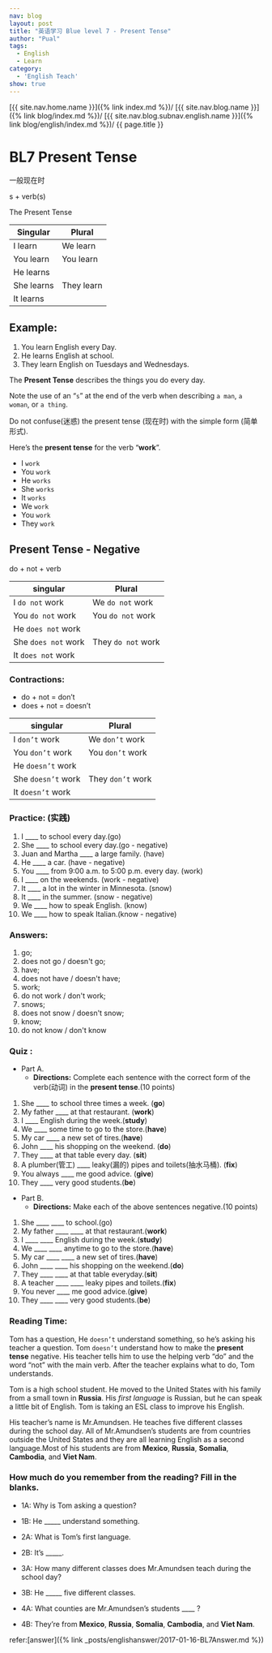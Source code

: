 ```yaml
---
nav: blog
layout: post
title: "英语学习 Blue level 7 - Present Tense"
author: "Pual"
tags:
  - English
  - Learn
category:
  - 'English Teach'
show: true
---
```


[{{ site.nav.home.name }}]({% link index.md %})/
[{{ site.nav.blog.name }}]({% link blog/index.md %})/
[{{ site.nav.blog.subnav.english.name }}]({% link blog/english/index.md %})/
{{ page.title }}

# BL7  Present Tense
一般现在时

s + verb(s)

The Present Tense

Singular | Plural
---------|--------
I learn | We learn
You learn | You learn
He learns | 
She learns | They learn
It learns | 


## Example:

1. You learn English every Day.
2. He learns English at school.
3. They learn English on Tuesdays and Wednesdays.

The __Present Tense__ describes the things you do every day.

Note the use of an “`s`” at the end of the verb when describing `a man`, `a woman`, or `a thing`.

Do not confuse(迷惑) the present tense (现在时) with the simple form (简单形式).

Here’s the __present tense__ for the verb “__work__”.
* I `work`
* You `work`
* He `works`
* She `works`
* It `works`
* We `work`
* You `work`
* They `work`

## Present Tense - Negative

do + not + verb

singular | Plural
---------|------
I `do not` work | We `do not` work
You `do not` work | You `do not` work
He `does not` work |
She `does not` work | They `do not` work
It `does not` work | 

### Contractions:
* do + not = don’t
* does + not = doesn’t

singular | Plural
---------|-------
I `don’t` work | We `don’t` work
You `don’t` work | You `don’t` work
He `doesn’t` work |
She `doesn’t` work | They `don’t` work
It `doesn’t` work | 

### Practice: (实践)
1. I ____ to school every day.(go)
2. She ____ to school every day.(go - negative)
3. Juan and Martha ____ a large family. (have)
4. He ____ a car. (have - negative)
5. You ____ from 9:00 a.m. to 5:00 p.m. every day. (work)
6. I ____ on the weekends. (work - negative)
7. It ____ a lot in the winter in Minnesota. (snow)
8. It ____ in the summer. (snow - negative)
9. We ____ how to speak English. (know)
10. We ____ how to speak Italian.(know - negative)

### Answers:
1. go;  
2. does not go / doesn't go;  
3. have;  
4. does not have / doesn't have;  
5. work; 
6. do not work / don't work; 
7. snows; 
8. does not snow / doesn't snow; 
9. know; 
10. do not know / don't know

### Quiz :
* Part A.
    * __Directions:__ Complete each sentence with the correct form of the verb(动词) in the __present tense__.(10 points)
1. She ____ to school three times a week. (**go**)
2. My father ____ at that restaurant. (**work**)
3. I ____ English during the week.(**study**)
4. We ____ some time to go to the store.(**have**)
5. My car ____ a new set of tires.(**have**)
6. John ____ his shopping on the weekend. (**do**)
7. They ____ at that table every day. (**sit**)
8. A plumber(管工) ____ leaky(漏的) pipes and toilets(抽水马桶). (**fix**)
9. You always ____ me good advice. (**give**)
10. They ____ very good students.(**be**)

* Part B.
    * __Directions:__ Make each of the above sentences negative.(10 points)
1. She ____ ____ to school.(go)
2. My father ____ ____ at that restaurant.(**work**)
3. I ____ ____ English during the week.(**study**)
4. We ____ ____ anytime to go to the store.(**have**)
5. My car ____ ____  a new set of tires.(**have**)
6. John ____ ____ his shopping on the weekend.(**do**)
7. They ____ ____ at that table everyday.(**sit**)
8. A teacher ____ ____ leaky pipes and toilets.(**fix**)
9. You never ____ me good advice.(**give**)
10. They ____ ____ very good students.(**be**)

### Reading Time:
Tom has a question, He `doesn’t` understand something, so he’s asking his teacher a question. Tom `doesn’t` understand how to make the __present tense__ negative. His teacher tells him to use the helping verb “do” and the word “not” with the main verb. After the teacher explains what to do, Tom understands.

Tom is a high school student. He moved to the United States with his family from a small town in __Russia__. His _first language_ is Russian, but he can speak a little bit of English. Tom is taking an ESL class to improve his English. 

His teacher’s name is Mr.Amundsen. He teaches five different classes during the school day. All of Mr.Amundsen’s students are from countries outside the United States and they are all learning English as a second language.Most of his students are from __Mexico__, __Russia__, __Somalia__, __Cambodia__, and __Viet Nam__.

### How much do you remember from the reading? Fill in the blanks.
* 1A: Why is Tom asking a question?
* 1B: He _____ understand something.

* 2A: What is Tom’s first language.
* 2B: It’s _____.

* 3A: How many different classes does Mr.Amundsen teach during the school day?
* 3B: He _____ five different classes.

* 4A: What counties are Mr.Amundsen’s students ____ ?
* 4B: They’re from __Mexico__, __Russia__, __Somalia__, __Cambodia__, and __Viet Nam__.

refer:[answer]({% link _posts/englishanswer/2017-01-16-BL7Answer.md %})






